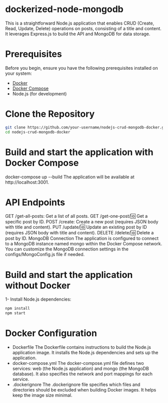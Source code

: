 # dockerized-node-mongodb
This is a straightforward Node.js application that enables CRUD (Create, Read, Update, Delete) operations on posts, consisting of a title and content. It leverages Express.js to build the API and MongoDB for data storage.

# Prerequisites
Before you begin, ensure you have the following prerequisites installed on your system:
- [Docker](https://docs.docker.com/get-docker/)
- [Docker Compose](https://docs.docker.com/compose/install/)
- Node.js (for development)

# Clone the Repository
```bash
git clone https://github.com/your-username/nodejs-crud-mongodb-docker.git
cd nodejs-crud-mongodb-docker
```

# Build and start the application with Docker Compose
docker-compose up --build
The application will be available at http://localhost:3001.

# API Endpoints
GET /get-all-posts: Get a list of all posts.
GET /get-one-post/:id: Get a specific post by ID.
POST /create: Create a new post (requires JSON body with title and content).
PUT /update/:id: Update an existing post by ID (requires JSON body with title and content).
DELETE /delete/:id: Delete a post by ID.
MongoDB Connection
The application is configured to connect to a MongoDB instance named mongo within the Docker Compose network. You can customize the MongoDB connection settings in the configs/MongoConfig.js file if needed.

# Build and start the application without Docker
1- Install Node.js dependencies:
```bash
npm install
npm start
```

# Docker Configuration
- Dockerfile
  The Dockerfile contains instructions to build the Node.js application image. It installs the Node.js dependencies and sets up the application.
- docker-compose.yml
  The docker-compose.yml file defines two services: web (the Node.js application) and mongo (the MongoDB database). It also specifies the network and port mappings for each service.
- .dockerignore
  The .dockerignore file specifies which files and directories should be excluded when building Docker images. It helps keep the image size minimal.
